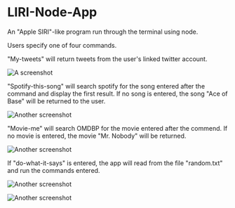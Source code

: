 # LIRI-Node-App
An "Apple SIRI"-like program run through the terminal using node.

Users specify one of four commands.

"My-tweets" will return tweets from the user's linked twitter account.

![A screenshot](http://i301.photobucket.com/albums/nn65/reversethis/Screen%20Shot%202017-08-14%20at%209.53.56%20PM.png)

"Spotify-this-song" will search spotify for the song entered after the command and display the first result. If no song is entered, the song "Ace of Base" will be returned to the user. 

![Another screenshot](http://i301.photobucket.com/albums/nn65/reversethis/Screen%20Shot%202017-08-14%20at%209.51.17%20PM.png)

"Movie-me" will search OMDBP for the movie entered after the commend. If no movie is entered, the movie "Mr. Nobody" will be returned.

![Another screenshot](http://i301.photobucket.com/albums/nn65/reversethis/Screen%20Shot%202017-08-14%20at%209.53.56%20PM.png)

If "do-what-it-says" is entered, the app will read from the file "random.txt" and run the commands entered.

![Another screenshot](http://i301.photobucket.com/albums/nn65/reversethis/Screen%20Shot%202017-08-14%20at%209.54.52%20PM.png)

![Another screenshot](http://i301.photobucket.com/albums/nn65/reversethis/Screen%20Shot%202017-08-14%20at%209.53.56%20PM.png)

